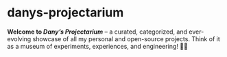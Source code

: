 # danys-projectarium
**Welcome to _Dany’s Projectarium_** – a curated, categorized, and ever-evolving showcase of all my personal and open-source projects. Think of it as a museum of experiments, experiences, and engineering! 🧪🌟
